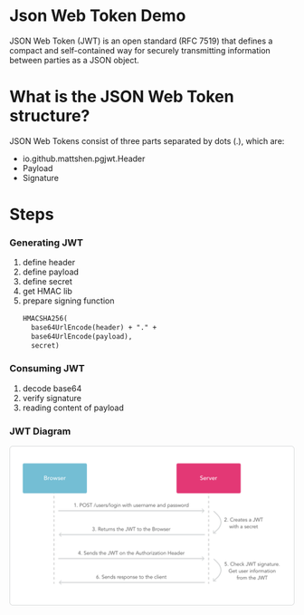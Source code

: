 # Json Web Token Demo

JSON Web Token (JWT) is an open standard (RFC 7519) that defines a compact and self-contained way for securely transmitting information between parties as a JSON object.

# What is the JSON Web Token structure?
  
 JSON Web Tokens consist of three parts separated by dots (.), which are:
  
  * io.github.mattshen.pgjwt.Header
  * Payload
  * Signature
  
  
# Steps
### Generating JWT
  1. define header
  2. define payload
  3. define secret
  4. get HMAC lib
  5. prepare signing function
        ```
        HMACSHA256(
          base64UrlEncode(header) + "." +
          base64UrlEncode(payload),
          secret)
        ```
### Consuming JWT
  1. decode base64
  2. verify signature
  3. reading content of payload
  
  
### JWT Diagram
![Diagram](docs/jwt-diagram.png "Logo Title Text 1")